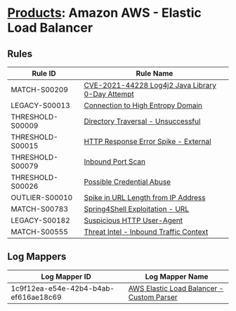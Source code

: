 # [Products](README.md): Amazon AWS - Elastic Load Balancer

## Rules

|Rule ID|Rule Name|
|----|----|
|MATCH-S00209|[CVE-2021-44228 Log4j2 Java Library 0-Day Attempt](../rules/MATCH-S00209.md)|
|LEGACY-S00013|[Connection to High Entropy Domain](../rules/LEGACY-S00013.md)|
|THRESHOLD-S00009|[Directory Traversal - Unsuccessful](../rules/THRESHOLD-S00009.md)|
|THRESHOLD-S00015|[HTTP Response Error Spike - External](../rules/THRESHOLD-S00015.md)|
|THRESHOLD-S00079|[Inbound Port Scan](../rules/THRESHOLD-S00079.md)|
|THRESHOLD-S00026|[Possible Credential Abuse](../rules/THRESHOLD-S00026.md)|
|OUTLIER-S00010|[Spike in URL Length from IP Address](../rules/OUTLIER-S00010.md)|
|MATCH-S00783|[Spring4Shell Exploitation - URL](../rules/MATCH-S00783.md)|
|LEGACY-S00182|[Suspicious HTTP User-Agent](../rules/LEGACY-S00182.md)|
|MATCH-S00555|[Threat Intel - Inbound Traffic Context](../rules/MATCH-S00555.md)|


## Log Mappers

|Log Mapper ID|Log Mapper Name|
|----|----|
|1c9f12ea-e54e-42b4-b4ab-ef616ae18c69|[AWS Elastic Load Balancer - Custom Parser](../mappings/1c9f12ea-e54e-42b4-b4ab-ef616ae18c69.md)|



